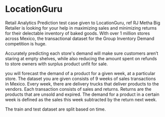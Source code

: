 # LocationGuru
Retail Analytics Prediction test case given to LocationGuru, ref RJ Metha
Big  Retailer  is looking for your help in maximizing sales and minimizing returns for their delectable inventory of baked goods. With over 1 million stores across Mexico, the transactional dataset for the Group Inventory Demand competition is huge. 

Accurately predicting each store's demand will make sure customers aren’t staring at empty shelves, while also reducing the amount spent on refunds to store owners with surplus product unfit for sale.

you will forecast the demand of a product for a given week, at a particular store. The dataset you are given consists of 9 weeks of sales transactions in Mexico. Every week, there are delivery trucks that deliver products to the vendors. Each transaction consists of sales and returns. Returns are the products that are unsold and expired. The demand for a product in a certain week is defined as the sales this week subtracted by the return next week.

The train and test dataset are split based on time.



